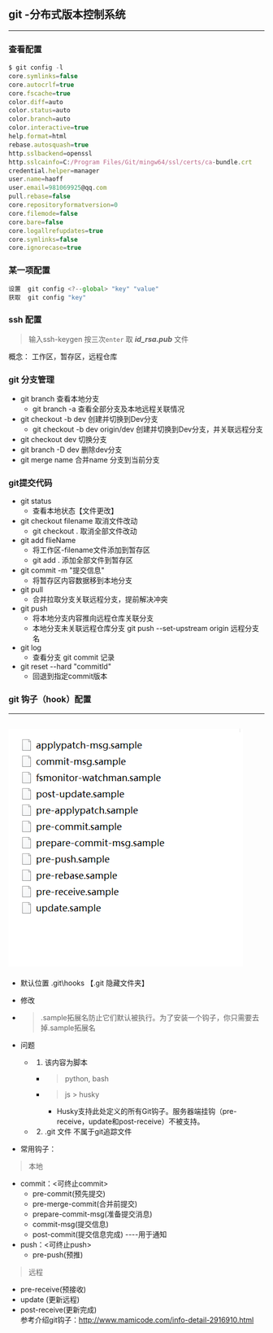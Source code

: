 ## git -分布式版本控制系统
---


### 查看配置
``` js
$ git config -l
core.symlinks=false
core.autocrlf=true
core.fscache=true
color.diff=auto
color.status=auto
color.branch=auto
color.interactive=true
help.format=html
rebase.autosquash=true
http.sslbackend=openssl
http.sslcainfo=C:/Program Files/Git/mingw64/ssl/certs/ca-bundle.crt
credential.helper=manager
user.name=haoff
user.email=981069925@qq.com
pull.rebase=false
core.repositoryformatversion=0
core.filemode=false
core.bare=false
core.logallrefupdates=true
core.symlinks=false
core.ignorecase=true
```

### 某一项配置
```js
设置  git config <?--global> "key" "value"
获取  git config "key"
```

### ssh 配置  
>  输入ssh-keygen  按三次`enter`  取  ***id_rsa.pub*** 文件



概念： 工作区，暂存区，远程仓库

### git 分支管理
+ git branch  查看本地分支
  + git branch -a 查看全部分支及本地远程关联情况
+ git checkout -b dev  创建并切换到Dev分支
  + git checkout -b dev origin/dev  创建并切换到Dev分支，并关联远程分支
+ git checkout dev  切换分支
+ git branch -D dev 删除dev分支
+ git merge name  合并name 分支到当前分支


### git提交代码

+ git status  
  + 查看本地状态【文件更改】
+ git checkout filename 取消文件改动
  + git checkout .  取消全部文件改动
+ git add flieName
  +  将工作区-filename文件添加到暂存区  
  +  git add .  添加全部文件到暂存区 
+ git commit -m "提交信息" 
  +  将暂存区内容数据移到本地分支
+ git pull 
  +  合并拉取分支关联远程分支，提前解决冲突
+ git push 
  +  将本地分支内容推向远程仓库关联分支
  +  本地分支未关联远程仓库分支   git push --set-upstream origin 远程分支名
+ git log 
  +  查看分支 git commit 记录
+ git reset --hard "commitId" 
  + 回退到指定commit版本
  
### git 钩子（hook）配置
---
 ![GITHOCK](./img/git_hook.png)
 ---
+ 默认位置 .git\hooks   【.git 隐藏文件夹】
+ 修改
+ > .sample拓展名防止它们默认被执行。为了安装一个钩子，你只需要去掉.sample拓展名
+ 问题
  + 1. 该内容为脚本 
    + > python, bash 
    + > js > husky
      + Husky支持此处定义的所有Git钩子。服务器端挂钩（pre-receive，update和post-receive）不被支持。
  + 2. .git 文件 不属于git追踪文件

+ 常用钩子：  
> 本地
  + commit：<可终止commit> 
    + pre-commit(预先提交)
    + pre-merge-commit(合并前提交)
    + prepare-commit-msg(准备提交消息)
    + commit-msg(提交信息)
    + post-commit(提交信息完成) ----用于通知
  + push：<可终止push>
    + pre-push(预推)
> 远程
  + pre-receive(预接收)
  + update (更新远程) 
  + post-receive(更新完成)  
参考介绍git钩子：<http://www.mamicode.com/info-detail-2916910.html>

